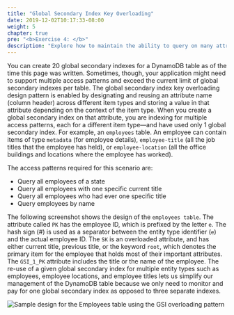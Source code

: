 ```yaml
---
title: "Global Secondary Index Key Overloading"
date: 2019-12-02T10:17:33-08:00
weight: 5
chapter: true
pre: "<b>Exercise 4: </b>"
description: "Explore how to maintain the ability to query on many attributes when you have a multi-entity table."
---
```


You can create 20 global secondary indexes for a DynamoDB table as of the time this page was written. Sometimes, though, your application might need to support multiple access patterns and exceed the current limit of global secondary indexes per table. The global secondary index key overloading design pattern is enabled by designating and reusing an attribute name (column header) across different item types and storing a value in that attribute depending on the context of the item type. When you create a global secondary index on that attribute, you are indexing for multiple access patterns, each for a different item type—and have used only 1 global secondary index. For example, an `employees` table. An employee can contain items of type `metadata` (for employee details), `employee-title` (all the job titles that the employee has held), or `employee-location` (all the office buildings and locations where the employee has worked).

The access patterns required for this scenario are:

- Query all employees of a state
- Query all employees with one specific current title
- Query all employees who had ever one specific title
- Query employees by name

The following screenshot shows the design of the `employees table`. The attribute called `PK` has the employee ID, which is prefixed by the letter `e`. The hash sign (#) is used as a separator between the entity type identifier (`e`) and the actual employee ID. The `SK` is an overloaded attribute, and has either current title, previous title, or the keyword `root`, which denotes the primary item for the employee that holds most of their important attributes. The `GSI_1_PK` attribute includes the title or the name of the employee. The re-use of a given global secondary index for multiple entity types such as employees, employee locations, and employee titles lets us simplify our management of the DynamoDB table because we only need to monitor and pay for one global secondary index as opposed to three separate indexes.

![Sample design for the Employees table using the GSI overloading pattern](/images/employeestablenew.png)
